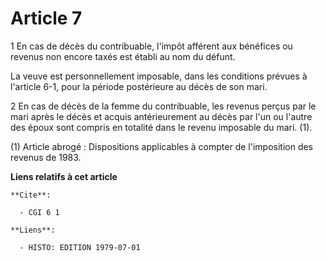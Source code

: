 # Article 7

1  En cas de décès du contribuable, l'impôt afférent aux bénéfices ou revenus non encore taxés est établi au nom du défunt.

La veuve est personnellement imposable, dans les conditions prévues à l'article 6-1, pour la période postérieure au décès de
son mari.

2  En cas de décès de la femme du contribuable, les revenus perçus par le mari après le décès et acquis antérieurement au
décès par l'un ou l'autre des époux sont compris en totalité dans le revenu imposable du mari. (1).

(1) Article abrogé : Dispositions applicables à compter de l'imposition des revenus de 1983.

**Liens relatifs à cet article**

	**Cite**:

	  - CGI 6 1

	**Liens**:

	  - HISTO: EDITION 1979-07-01
